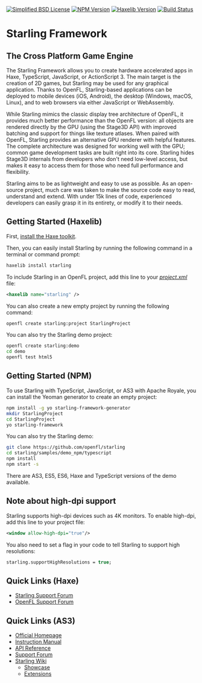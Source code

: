 [![Simplified BSD License](https://img.shields.io/badge/license-BSD-blue.svg?style=flat)](LICENSE.md) [![NPM Version](https://img.shields.io/npm/v/starling-framework.svg?style=flat)](http://npmjs.com/package/starling-framework) [![Haxelib Version](https://img.shields.io/github/tag/openfl/starling.svg?style=flat&label=haxelib)](http://lib.haxe.org/p/starling) [![Build Status](https://img.shields.io/github/actions/workflow/status/openfl/starling/main.yml?branch=master)](https://github.com/openfl/starling/actions)

Starling Framework
==================

The Cross Platform Game Engine
------------------------------

The Starling Framework allows you to create hardware accelerated apps in Haxe, TypeScript, JavaScript, or ActionScript 3. The main target is the creation of 2D games, but Starling may be used for any graphical application. Thanks to OpenFL, Starling-based applications can be deployed to mobile devices (iOS, Android), the desktop (Windows, macOS, Linux), and to web browsers via either JavaScript or WebAssembly.

While Starling mimics the classic display tree architecture of OpenFL, it provides much better performance than the OpenFL version: all objects are rendered directly by the GPU (using the Stage3D API) with improved batching and support for things like texture atlases. When paired with OpenFL, Starling provides an alternative GPU renderer with helpful features. The complete architecture was designed for working well with the GPU; common game development tasks are built right into its core. Starling hides Stage3D internals from developers who don't need low-level access, but makes it easy to access them for those who need full performance and flexibility.

Starling aims to be as lightweight and easy to use as possible. As an open-source project, much care was taken to make the source code easy to read, understand and extend. With under 15k lines of code, experienced developers can easily grasp it in its entirety, or modify it to their needs.

Getting Started (Haxelib)
-------------------------

First, [install the Haxe toolkit](https://haxe.org/download).

Then, you can easily install Starling by running the following command in a terminal or command prompt:

```sh
haxelib install starling
```

To include Starling in an OpenFL project, add this line to your [_project.xml_](https://lime.openfl.org/docs/project-files/xml-format/) file:

```xml
<haxelib name="starling" />
```

You can also create a new empty project by running the following command:

```sh
openfl create starling:project StarlingProject
```

You can also try the Starling demo project:

```sh
openfl create starling:demo
cd demo
openfl test html5
```

Getting Started (NPM)
---------------------

To use Starling with TypeScript, JavaScript, or AS3 with Apache Royale, you can install the Yeoman generator to create an empty project:

```bash
npm install -g yo starling-framework-generator
mkdir StarlingProject
cd StarlingProject
yo starling-framework
```

You can also try the Starling demo:

```bash
git clone https://github.com/openfl/starling
cd starling/samples/demo_npm/typescript
npm install
npm start -s
```

There are AS3, ES5, ES6, Haxe and TypeScript versions of the demo available.

Note about high-dpi support
---------------------------

Starling supports high-dpi devices such as 4K monitors. To enable high-dpi, add this line to your project file:

```xml
<window allow-high-dpi="true"/>
```

You also need to set a flag in your code to tell Starling to support high resolutions:

```haxe
starling.supportHighResolutions = true;
```

Quick Links (Haxe)
------------------

* [Starling Support Forum](https://forum.starling-framework.org/t/starling-haxe)
* [OpenFL Support Forum](http://community.openfl.org)

Quick Links (AS3)
-----------------

* [Official Homepage](http://www.starling-framework.org)
* [Instruction Manual](http://manual.starling-framework.org)
* [API Reference](http://doc.starling-framework.org)
* [Support Forum](https://forum.starling-framework.org/)
* [Starling Wiki](http://wiki.starling-framework.org)
  * [Showcase](http://wiki.starling-framework.org/games/start)
  * [Extensions](http://wiki.starling-framework.org/extensions/start)
